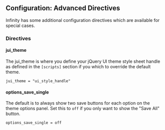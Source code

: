 ## Configuration: Advanced Directives

Infinity has some additional configuration directives which are available for special cases.

### Directives

#### jui\_theme

The jui\_theme is where you define your jQuery UI theme style sheet handle as defined in
the `[scripts]` section if you which to override the default theme.

	jui_theme = "ui_style_handle"

#### options\_save\_single

The default is to always show two save buttons for each option on the theme options panel.
Set this to `off` if you only want to show the "Save All" button.

	options_save_single = off
